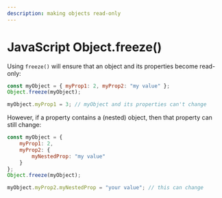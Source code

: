 ```yaml
---
description: making objects read-only
---
```


# JavaScript Object.freeze()

Using `freeze()` will ensure that an object and its properties become read-only:

```javascript
const myObject = { myProp1: 2, myProp2: "my value" };
Object.freeze(myObject);

myObject.myProp1 = 3; // myObject and its properties can't change
```

However, if a property contains a (nested) object, then that property can still change:

```javascript
const myObject = { 
    myProp1: 2, 
    myProp2: { 
        myNestedProp: "my value" 
    }
};
Object.freeze(myObject);

myObject.myProp2.myNestedProp = "your value"; // this can change
```
